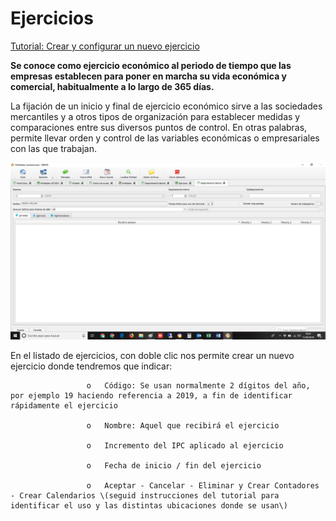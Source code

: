 # Ejercicios

[Tutorial: Crear y configurar un nuevo ejercicio](https://winmotor.gitbook.io/project/tutoriales/ejercicio-crear-y-configurar-un-nuevo-ejercicio)

**Se conoce como ejercicio económico al periodo de tiempo que las empresas establecen para poner en marcha su vida económica y comercial, habitualmente a lo largo de 365 días.**

La fijación de un inicio y final de ejercicio económico sirve a las sociedades mercantiles y a otros tipos de organización para establecer medidas y comparaciones entre sus diversos puntos de control. En otras palabras, permite llevar orden y control de las variables económicas o empresariales con las que trabajan.

![](../../.gitbook/assets/image%20%28337%29.png)

En el listado de ejercicios, con doble clic nos permite crear un nuevo ejercicio donde tendremos que indicar:

                     o   Código: Se usan normalmente 2 dígitos del año, por ejemplo 19 haciendo referencia a 2019, a fin de identificar rápidamente el ejercicio

                     o   Nombre: Aquel que recibirá el ejercicio

                     o   Incremento del IPC aplicado al ejercicio

                     o   Fecha de inicio / fin del ejercicio

                     o   Aceptar - Cancelar - Eliminar y Crear Contadores - Crear Calendarios \(seguid instrucciones del tutorial para identificar el uso y las distintas ubicaciones donde se usan\)



 

